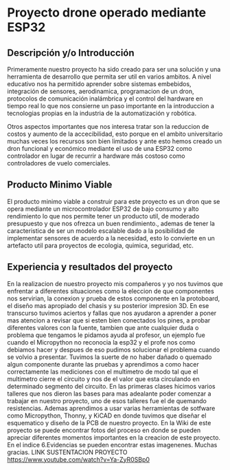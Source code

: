 # Proyecto drone operado mediante ESP32

## Descripción y/o Introducción
Primeramente nuestro proyecto ha sido creado para ser una solución y una herramienta de desarrollo que permita ser util en varios ambitos. A nivel educativo nos ha permitido aprender sobre sistemas embebidos, integración de sensores, aerodinamica, programacion de un dron, protocolos de comunicación inalámbrica y el control del hardware en tiempo real lo que nos consierne un paso importante en la introduccion a tecnologias propias en la industria de la automatización y robótica.

Otros aspectos importantes que nos interesa tratar son la reduccion de costos y aumento de la accecibilidad, esto porque en el ambito universitario muchas veces los recursos son bien limitados y ante esto hemos creado un dron funcional y económico mediante el uso de una ESP32 como controlador en lugar de recurrir a hardware más costoso como controladores de vuelo comerciales.
## Producto Minimo Viable
El producto minimo viable a construir para este proyecto es un dron que se opera mediante un microcontrolador ESP32 de bajo consumo y alto rendimiento lo que nos permite tener un  producto util, de moderado presupuesto  y que nos ofrezca un buen rendimiento., ademas de tener la caracteristica de ser un modelo escalable dado a la posibilidad de implementar sensores de acuerdo a la necesidad, esto lo convierte en un artefacto util para proyectos de ecologia, quimica, seguridad, etc. 

## Experiencia y resultados del proyecto
En la realizacion de nuestro proyecto mis compañeros y yo nos tuvimos que enfrentar a diferentes situaciones como la eleccion de que componentes nos servirian, la conexion y prueba de estos componente en la protoboard, el diseño mas apropiado del chasis y su posterior impresion 3D. En ese transcurso tuvimos aciertos y fallas que nos ayudaron a aprender a poner mas atencion a revisar que si esten bien conectados los pines, a probar diferentes valores con la fuente, tambien que ante cualquier duda o problema que tengamos le pidamos ayuda al profesor, un ejemplo fue cuando el Micropython no reconocia la esp32 y el profe nos como debiamos hacer y despues de eso pudimos solucionar el problema cuando se volvio a presentar. Tuvimos la suerte de no haber dañado o quemado algun componente durante las pruebas y aprendimos a como hacer correctamente las mediciones con el multimetro de modo tal que el multimetro cierre el circuito y nos de el valor que esta circulando en determinado segmento del circuito. En las primeras clases hicimos varios talleres que nos dieron las bases para mas adealante poder comenzar a trabajar en nuestro proyecto, uno de esos talleres fue el de quemando resistencias. Ademas aprendimos a usar varias herramientas de sotfware como Micropython, Thonny, y KiCAD en donde tuvimos que diseñar el esquematico y diseño de la PCB de nuestro proyecto. En la Wiki de este proyecto se puede encontrar fotos del proceso en donde se pueden apreciar diferentes momentos importantes en la creacion de este proyecto. En el indice 6.Evidencias se pueden encontrar estas imagenenes. Muchas gracias.
LINK SUSTENTACION PROYECTO https://www.youtube.com/watch?v=Ya-ZyR0SBp0
